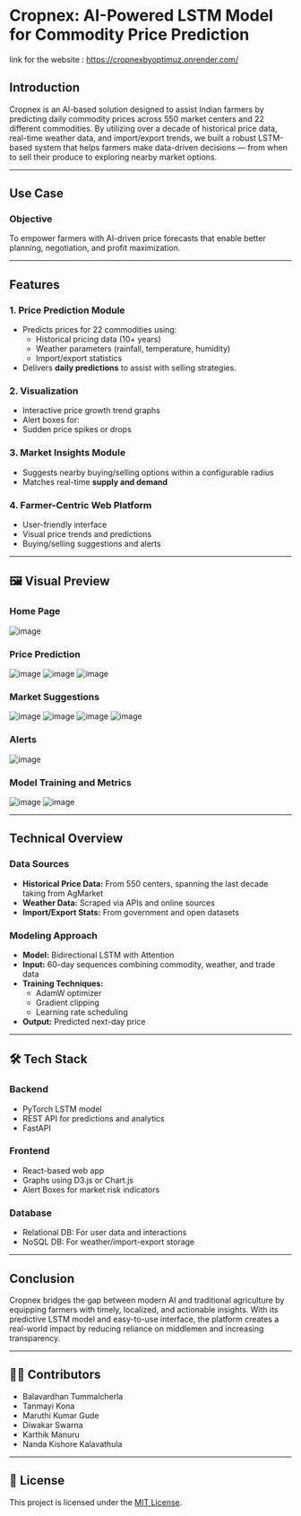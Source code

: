 # Cropnex: AI-Powered LSTM Model for Commodity Price Prediction
link for the website : https://cropnexbyoptimuz.onrender.com/

## Introduction

Cropnex is an AI-based solution designed to assist Indian farmers by predicting daily commodity prices across 550 market centers and 22 different commodities. By utilizing over a decade of historical price data, real-time weather data, and import/export trends, we built a robust LSTM-based system that helps farmers make data-driven decisions — from when to sell their produce to exploring nearby market options.

---

## Use Case

### Objective

To empower farmers with AI-driven price forecasts that enable better planning, negotiation, and profit maximization.

---

##  Features

### 1. Price Prediction Module
- Predicts prices for 22 commodities using:
  -  Historical pricing data (10+ years)
  -  Weather parameters (rainfall, temperature, humidity)
  -  Import/export statistics
- Delivers **daily predictions** to assist with selling strategies.

### 2. Visualization
-  Interactive price growth trend graphs
-  Alert boxes for:
- Sudden price spikes or drops

### 3. Market Insights Module
- Suggests nearby buying/selling options within a configurable radius
- Matches real-time **supply and demand**

### 4. Farmer-Centric Web Platform
-  User-friendly interface
-  Visual price trends and predictions
-  Buying/selling suggestions and alerts

---

## 🖼️ Visual Preview
### Home Page
![image](https://github.com/user-attachments/assets/ce59a4b9-0084-47fe-8cf5-95a11784587e)
### Price Prediction
![image](https://github.com/user-attachments/assets/e876c11d-4a0f-402b-993b-bf690b0d038b)
![image](https://github.com/user-attachments/assets/71b28009-4a03-4978-96c9-53d862c387a8)
![image](https://github.com/user-attachments/assets/cedde6d9-dfb0-45a6-a0f9-0158987e6b4a)
### Market Suggestions
![image](https://github.com/user-attachments/assets/fc37e7e2-9121-4e2d-b6c8-84645797002a)
![image](https://github.com/user-attachments/assets/14f1ac0f-ca29-45e6-8571-a7256149e893)
![image](https://github.com/user-attachments/assets/fb10e915-bb88-42a5-b23d-5ecf46eba0c2)
![image](https://github.com/user-attachments/assets/970893e0-776c-4eb7-9537-84974580dbb3)

### Alerts 
![image](https://github.com/user-attachments/assets/14d81d72-7928-43cb-97f9-3efb015f5de5)
### Model Training and Metrics
![image](https://github.com/user-attachments/assets/de296742-6392-4e17-97de-9efa9206a307)
![image](https://github.com/user-attachments/assets/47f56bb8-c559-49ad-98d7-d0513c6d492d)


---

## Technical Overview

###  Data Sources
- **Historical Price Data:** From 550 centers, spanning the last decade taking from AgMarket
- **Weather Data:** Scraped via APIs and online sources
- **Import/Export Stats:** From government and open datasets

### Modeling Approach
- **Model:** Bidirectional LSTM with Attention
- **Input:** 60-day sequences combining commodity, weather, and trade data
- **Training Techniques:**
  - AdamW optimizer
  - Gradient clipping
  - Learning rate scheduling
- **Output:** Predicted next-day price

---

## 🛠 Tech Stack

### Backend
-  PyTorch LSTM model
-  REST API for predictions and analytics
-  FastAPI

### Frontend
-  React-based web app
-  Graphs using D3.js or Chart.js
-  Alert Boxes for market risk indicators

### Database
-  Relational DB: For user data and interactions
-  NoSQL DB: For weather/import-export storage

---

##  Conclusion

Cropnex bridges the gap between modern AI and traditional agriculture by equipping farmers with timely, localized, and actionable insights. With its predictive LSTM model and easy-to-use interface, the platform creates a real-world impact by reducing reliance on middlemen and increasing transparency.

---

## 🧑‍💻 Contributors

- Balavardhan Tummalcherla
- Tanmayi Kona
- Maruthi Kumar Gude
- Diwakar Swarna
- Karthik Manuru
- Nanda Kishore Kalavathula

---

## 📄 License

This project is licensed under the [MIT License](LICENSE).

